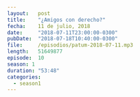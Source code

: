 ```yaml
---
layout:   post
title:    "¿Amigos con derecho?"
fecha:    11 de julio, 2018
date:     "2018-07-11T23:00:00-0300"
pubDate:  "2018-07-18T10:40:00-0300"
file:     /episodios/patum-2018-07-11.mp3
length:   51649877
episode:  10
season: 1
duration: "53:48"
categories:
  - season1
---
```

